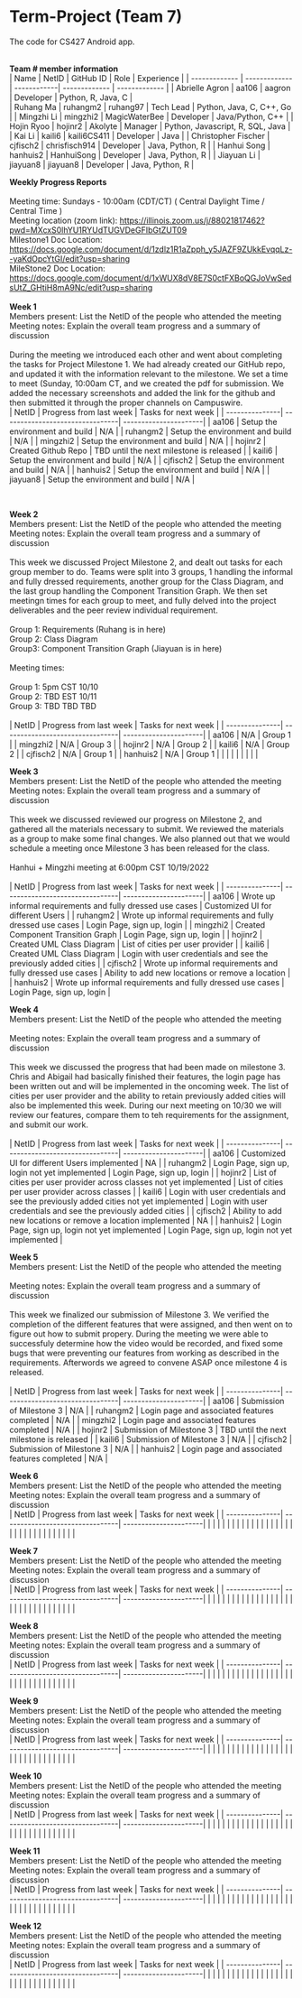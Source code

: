 # Term-Project (Team 7)
The code for CS427 Android app. 
<br/>
<br/>

<b>Team # member information</b>
<br/>
| Name          | NetID         | GitHub ID   | Role          | Experience    |
| ------------- | ------------- | ------------| ------------- | ------------- |
| Abrielle Agron      | aa106         | aagron        | Developer   | Python, R, Java, C |            
| Ruhang Ma           | ruhangm2      | ruhang97      | Tech Lead   | Python, Java, C, C++, Go |
| Mingzhi Li          | mingzhi2      | MagicWaterBee | Developer   |  Java/Python, C++  |
| Hojin Ryoo          | hojinr2       | Akolyte       | Manager     | Python, Javascript, R, SQL, Java |
| Kai Li              | kaili6        | kaili6CS411   | Developer   | Java          |
| Christopher Fischer | cjfisch2      | chrisfisch914 | Developer   | Java, Python, R         |
| Hanhui Song         | hanhuis2      | HanhuiSong    | Developer   | Java, Python, R              |
| Jiayuan Li          | jiayuan8      | jiayuan8      | Developer   | Java, Python, R               |
<br/>


<b>Weekly Progress Reports</b>
</br> 
</br>
Meeting time: Sundays - 10:00am (CDT/CT) ( Central Daylight Time / Central Time )
</br> 
Meeting location (zoom link): https://illinois.zoom.us/j/88021817462?pwd=MXcxS0lhYU1RYUdTUGVDeGFIbGtZUT09
</br>
Milestone1 Doc Location: https://docs.google.com/document/d/1zdlz1R1aZpph_y5JAZF9ZUkkEvqqLz--yaKdOpcYtGI/edit?usp=sharing
</br> 
MileStone2 Doc Location: https://docs.google.com/document/d/1xWUX8dV8E7S0ctFXBoQGJoVwSedsUtZ_GHtiH8mA9Nc/edit?usp=sharing
</br>
</br>
<b>Week 1</b>
</br>
Members present: List the NetID of the people who attended the meeting
</br>
Meeting notes: Explain the overall team progress and a summary of discussion
</br>
</br>
During the meeting we introduced each other and went about completing the tasks for Project Milestone 1. We had already created our GitHub repo, and updated it with the information relevant to the milestone. We set a time to meet (Sunday, 10:00am CT, and we created the pdf for submission. We added the necessary screenshots and added the link for the github and then submitted it through the proper channels on Campuswire.
</br>
| NetID          | Progress from last week         | Tasks for next week   |
| ---------------| --------------------------------| ----------------------|
| aa106         | Setup the environment and build  | N/A |
| ruhangm2      | Setup the environment and build  | N/A | 
| mingzhi2      | Setup the environment and build  | N/A |
| hojinr2       | Created Github Repo              | TBD until the next milestone is released |
| kaili6        | Setup the environment and build  | N/A |
| cjfisch2 | Setup the environment and build | N/A |
| hanhuis2 | Setup the environment and build | N/A |
| jiayuan8 | Setup the environment and build | N/A |
  
  
</br>


<b>Week 2</b>
</br>
Members present: List the NetID of the people who attended the meeting
</br>
Meeting notes: Explain the overall team progress and a summary of discussion
</br>
</br>
This week we discussed Project Milestone 2, and dealt out tasks for each group member to do. Teams were split into 3 groups, 1 handling the informal and fully dressed requirements, another group for the Class Diagram, and the last group handling the Component Transition Graph. We then set meetingn times for each group to meet, and fully delved into the project deliverables and the peer review individual requirement.
</br>
</br>
Group 1: Requirements (Ruhang is in here)
</br>
Group 2: Class Diagram
</br>
Group3: Component Transition Graph (Jiayuan is in here)
</br>
</br>
Meeting times: 
</br>
</br>
Group 1: 5pm CST 10/10
</br>
Group 2: TBD EST 10/11
</br>
Group 3: TBD TBD TBD
</br>
</br>
| NetID          | Progress from last week         | Tasks for next week   |
| ---------------| --------------------------------| ----------------------|
| aa106          | N/A                             |  Group 1                     |
| mingzhi2       | N/A                             |  Group 3                     |
| hojinr2        | N/A                             |  Group 2                     |
| kaili6         | N/A                             |  Group 2                     |
| cjfisch2       | N/A                             |  Group 1                     |
| hanhuis2       | N/A                             |  Group 1                     |
|                |                                 |                       |
|                |                                 |                       |
</br>


<b>Week 3</b>
</br>
Members present: List the NetID of the people who attended the meeting
</br>
Meeting notes: Explain the overall team progress and a summary of discussion
</br>
</br>
This week we discussed reviewed our progress on Milestone 2, and gathered all the materials necessary to submit. We reviewed the materials as a group to make some final changes. We also planned out that we would schedule a meeting once Milestone 3 has been released for the class. 
</br>
</br>
Hanhui + Mingzhi meeting at 6:00pm CST 10/19/2022
</br>
</br>
| NetID          | Progress from last week         | Tasks for next week   |
| ---------------| --------------------------------| ----------------------|
| aa106         | Wrote up informal requirements and fully dressed use cases  | Customized UI for different Users |
| ruhangm2      | Wrote up informal requirements and fully dressed use cases  | Login Page, sign up, login | 
| mingzhi2      | Created Component Transition Graph | Login Page, sign up, login |
| hojinr2       | Created UML Class Diagram | List of cities per user provider |
| kaili6        | Created UML Class Diagram | Login with user credentials and see the previously added cities  |
| cjfisch2 | Wrote up informal requirements and fully dressed use cases | Ability to add new locations or remove a location |
| hanhuis2 | Wrote up informal requirements and fully dressed use cases | Login Page, sign up, login |
</br>


<b>Week 4</b>
</br>
Members present: List the NetID of the people who attended the meeting
</br>
</br>
Meeting notes: Explain the overall team progress and a summary of discussion
</br>
</br>
This week we discussed the progress that had been made on milestone 3. Chris and Abigail had basically finished their features, the login page has been written out and will be implemented in the oncoming week. The list of cities per user provider and the ability to retain previously added cities will also be implemented this week. During our next meeting on 10/30 we will review our features, compare them to teh requirements for the assignment, and submit our work.
</br>
</br>
| NetID          | Progress from last week         | Tasks for next week   |
| ---------------| --------------------------------| ----------------------|
| aa106         | Customized UI for different Users implemented | NA |
| ruhangm2      | Login Page, sign up, login not yet implemented | Login Page, sign up, login |
| hojinr2       | List of cities per user provider across classes not yet implemented | List of cities per user provider across classes |
| kaili6        | Login with user credentials and see the previously added cities not yet implemented | Login with user credentials and see the previously added cities |
| cjfisch2      | Ability to add new locations or remove a location implemented | NA |
| hanhuis2      | Login Page, sign up, login not yet implemented | Login Page, sign up, login not yet implemented |
</br>


<b>Week 5</b>
</br>
Members present: List the NetID of the people who attended the meeting
</br>
</br>
Meeting notes: Explain the overall team progress and a summary of discussion
</br>
</br>
This week we finalized our submission of Milestone 3. We verified the completion of the different features that were assigned, and then went on to figure out how to submit propery. During the meeting we were able to successfuly determine how the video would be recorded, and fixed some bugs that were preventing our features from working as described in the requirements. Afterwords we agreed to convene ASAP once milestone 4 is released.
</br>
</br>
| NetID          | Progress from last week         | Tasks for next week   |
| ---------------| --------------------------------| ----------------------|
| aa106         | Submission of Milestone 3  | N/A |
| ruhangm2      | Login page and associated features completed  | N/A | 
| mingzhi2      | Login page and associated features completed  | N/A |
| hojinr2       | Submission of Milestone 3  | TBD until the next milestone is released |
| kaili6        | Submission of Milestone 3  | N/A |
| cjfisch2 | Submission of Milestone 3 | N/A |
| hanhuis2 | Login page and associated features completed | N/A |
</br>


<b>Week 6</b>
</br>
Members present: List the NetID of the people who attended the meeting
</br>
Meeting notes: Explain the overall team progress and a summary of discussion
</br>
| NetID          | Progress from last week         | Tasks for next week   |
| ---------------| --------------------------------| ----------------------|
|                |                                 |                       |
|                |                                 |                       |
|                |                                 |                       |
|                |                                 |                       |
|                |                                 |                       |
|                |                                 |                       |
|                |                                 |                       |
|                |                                 |                       |
</br>


<b>Week 7</b>
</br>
Members present: List the NetID of the people who attended the meeting
</br>
Meeting notes: Explain the overall team progress and a summary of discussion
</br>
| NetID          | Progress from last week         | Tasks for next week   |
| ---------------| --------------------------------| ----------------------|
|                |                                 |                       |
|                |                                 |                       |
|                |                                 |                       |
|                |                                 |                       |
|                |                                 |                       |
|                |                                 |                       |
|                |                                 |                       |
|                |                                 |                       |
</br>


<b>Week 8</b>
</br>
Members present: List the NetID of the people who attended the meeting
</br>
Meeting notes: Explain the overall team progress and a summary of discussion
</br>
| NetID          | Progress from last week         | Tasks for next week   |
| ---------------| --------------------------------| ----------------------|
|                |                                 |                       |
|                |                                 |                       |
|                |                                 |                       |
|                |                                 |                       |
|                |                                 |                       |
|                |                                 |                       |
|                |                                 |                       |
|                |                                 |                       |
</br>


<b>Week 9</b>
</br>
Members present: List the NetID of the people who attended the meeting
</br>
Meeting notes: Explain the overall team progress and a summary of discussion
</br>
| NetID          | Progress from last week         | Tasks for next week   |
| ---------------| --------------------------------| ----------------------|
|                |                                 |                       |
|                |                                 |                       |
|                |                                 |                       |
|                |                                 |                       |
|                |                                 |                       |
|                |                                 |                       |
|                |                                 |                       |
|                |                                 |                       |
</br>


<b>Week 10</b>
</br>
Members present: List the NetID of the people who attended the meeting
</br>
Meeting notes: Explain the overall team progress and a summary of discussion
</br>
| NetID          | Progress from last week         | Tasks for next week   |
| ---------------| --------------------------------| ----------------------|
|                |                                 |                       |
|                |                                 |                       |
|                |                                 |                       |
|                |                                 |                       |
|                |                                 |                       |
|                |                                 |                       |
|                |                                 |                       |
|                |                                 |                       |
</br>


<b>Week 11</b>
</br>
Members present: List the NetID of the people who attended the meeting
</br>
Meeting notes: Explain the overall team progress and a summary of discussion
</br>
| NetID          | Progress from last week         | Tasks for next week   |
| ---------------| --------------------------------| ----------------------|
|                |                                 |                       |
|                |                                 |                       |
|                |                                 |                       |
|                |                                 |                       |
|                |                                 |                       |
|                |                                 |                       |
|                |                                 |                       |
|                |                                 |                       |
</br>


<b>Week 12</b>
</br>
Members present: List the NetID of the people who attended the meeting
</br>
Meeting notes: Explain the overall team progress and a summary of discussion
</br>
| NetID          | Progress from last week         | Tasks for next week   |
| ---------------| --------------------------------| ----------------------|
|                |                                 |                       |
|                |                                 |                       |
|                |                                 |                       |
|                |                                 |                       |
|                |                                 |                       |
|                |                                 |                       |
|                |                                 |                       |
|                |                                 |                       |
</br>
